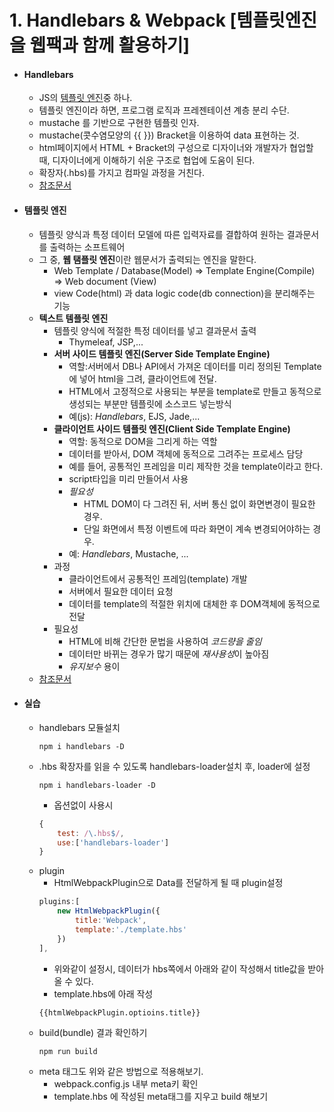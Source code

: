 # 1. Handlebars & Webpack [템플릿엔진을 웹팩과 함께 활용하기]

- #### Handlebars

  - JS의 [템플릿 엔진](#템플릿-엔진)중 하나.
  - 템플릿 엔진이라 하면, 프로그램 로직과 프레젠테이션 계층 분리 수단.
  - mustache 를 기반으로 구현한 템플릿 인자.
  - mustache(콧수염모양의 {{ }}) Bracket을 이용하여 data 표현하는 것.
  - html페이지에서 HTML + Bracket의 구성으로 디자이너와 개발자가 협업할 때, 디자이너에게 이해하기 쉬운 구조로 협업에 도움이 된다.
  - 확장자(.hbs)를 가지고 컴파일 과정을 거친다.
  - [참조문서](https://sailboat-d.tistory.com/40)

- #### 템플릿 엔진

  - 템플릿 양식과 특정 데이터 모델에 따른 입력자료를 결합하여 원하는 결과문서를 출력하는 소프트웨어
  - 그 중, **웹 탬플릿 엔진**이란 웹문서가 출력되는 엔진을 말한다.
    - Web Template / Database(Model) => Template Engine(Compile) => Web document (View)
    - view Code(html) 과 data logic code(db connection)을 분리해주는 기능
  - **텍스트 템플릿 엔진**
    - 템플릿 양식에 적절한 특정 데이터를 넣고 결과문서 출력
      - Thymeleaf, JSP,...
    - **서버 사이드 템플릿 엔진(Server Side Template Engine)**
      - 역할:서버에서 DB나 API에서 가져온 데이터를 미리 정의된 Template에 넣어 html을 그려, 클라이언트에 전달.
      - HTML에서 고정적으로 사용되는 부분을 template로 만들고 동적으로 생성되는 부분만 템플릿에 소스코드 넣는방식
      - 예(js): _Handlebars_, EJS, Jade,...
    - **클라이언트 사이드 템플릿 엔진(Client Side Template Engine)**
      - 역할: 동적으로 DOM을 그리게 하는 역할
      - 데이터를 받아서, DOM 객체에 동적으로 그려주는 프로세스 담당
      - 예를 들어, 공통적인 프레임을 미리 제작한 것을 template이라고 한다.
      - script타입을 미리 만들어서 사용
      - _필요성_
        - HTML DOM이 다 그려진 뒤, 서버 통신 없이 화면변경이 필요한 경우.
        - 단일 화면에서 특정 이벤트에 따라 화면이 계속 변경되어야하는 경우.
      - 예: _Handlebars_, Mustache, ...
    - 과정
      - 클라이언트에서 공통적인 프레임(template) 개발
      - 서버에서 필요한 데이터 요청
      - 데이터를 template의 적절한 위치에 대체한 후 DOM객체에 동적으로 전달
    - 필요성
      - HTML에 비해 간단한 문법을 사용하여 _코드량을 줄임_
      - 데이터만 바뀌는 경우가 많기 때문에 *재사용성*이 높아짐
      - _유지보수_ 용이
  - [참조문서](https://gmlwjd9405.github.io/2018/12/21/template-engine.html)

- #### 실습
  - handlebars 모듈설치
    ```console
    npm i handlebars -D
    ```
  - .hbs 확장자를 읽을 수 있도록 handlebars-loader설치 후, loader에 설정
    ```console
    npm i handlebars-loader -D
    ```
    - 옵션없이 사용시
    ```js
    {
        test: /\.hbs$/,
        use:['handlebars-loader']
    }
    ```
  - plugin
    - HtmlWebpackPlugin으로 Data를 전달하게 될 때 plugin설정
    ```js
    plugins:[
        new HtmlWebpackPlugin({
            title:'Webpack',
            template:'./template.hbs'
        })
    ],
    ```
    - 위와같이 설정시, 데이터가 hbs쪽에서 아래와 같이 작성해서 title값을 받아올 수 있다.
    - template.hbs에 아래 작성
    ```html
    {{htmlWebpackPlugin.optioins.title}}
    ```
  - build(bundle) 결과 확인하기
    ```
    npm run build
    ```
  - meta 태그도 위와 같은 방법으로 적용해보기.
    - webpack.config.js 내부 meta키 확인
    - template.hbs 에 작성된 meta태그를 지우고 build 해보기
